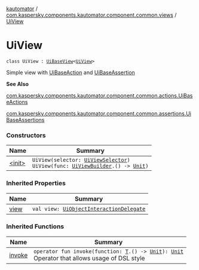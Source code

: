 [kautomator](../../index.md) / [com.kaspersky.components.kautomator.component.common.views](../index.md) / [UiView](./index.md)

# UiView

`class UiView : `[`UiBaseView`](../-ui-base-view/index.md)`<`[`UiView`](./index.md)`>`

Simple view with [UiBaseAction](../../com.kaspersky.components.kautomator.component.common.actions/-ui-base-actions/index.md) and
[UiBaseAssertion](../../com.kaspersky.components.kautomator.component.common.assertions/-ui-base-assertions/index.md)

**See Also**

[com.kaspersky.components.kautomator.component.common.actions.UiBaseActions](../../com.kaspersky.components.kautomator.component.common.actions/-ui-base-actions/index.md)

[com.kaspersky.components.kautomator.component.common.assertions.UiBaseAssertions](../../com.kaspersky.components.kautomator.component.common.assertions/-ui-base-assertions/index.md)

### Constructors

| Name | Summary |
|---|---|
| [&lt;init&gt;](-init-.md) | `UiView(selector: `[`UiViewSelector`](../../com.kaspersky.components.kautomator.component.common.builders/-ui-view-selector/index.md)`)`<br>`UiView(func: `[`UiViewBuilder`](../../com.kaspersky.components.kautomator.component.common.builders/-ui-view-builder/index.md)`.() -> `[`Unit`](https://kotlinlang.org/api/latest/jvm/stdlib/kotlin/-unit/index.html)`)` |

### Inherited Properties

| Name | Summary |
|---|---|
| [view](../-ui-base-view/view.md) | `val view: `[`UiObjectInteractionDelegate`](../../com.kaspersky.components.kautomator.intercept.delegate/-ui-object-interaction-delegate/index.md) |

### Inherited Functions

| Name | Summary |
|---|---|
| [invoke](../-ui-base-view/invoke.md) | `operator fun invoke(function: `[`T`](../-ui-base-view/index.md#T)`.() -> `[`Unit`](https://kotlinlang.org/api/latest/jvm/stdlib/kotlin/-unit/index.html)`): `[`Unit`](https://kotlinlang.org/api/latest/jvm/stdlib/kotlin/-unit/index.html)<br>Operator that allows usage of DSL style |
